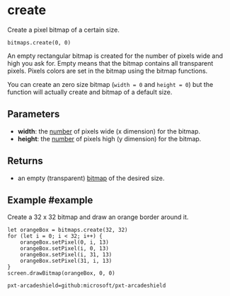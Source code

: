 # create

Create a pixel bitmap of a certain size.

```sig
bitmaps.create(0, 0)
```

An empty rectangular bitmap is created for the number of pixels wide and high you ask for. Empty means that the bitmap contains all transparent pixels. Pixels colors are set in the bitmap using the bitmap functions.

You can create an zero size bitmap (``width = 0`` and ``height = 0``) but the function will actually create and bitmap of a default size.

## Parameters

* **width**: the [number](/types/number) of pixels wide (x dimension) for the bitmap.
* **height**: the [number](/types/number) of pixels high (y dimension) for the bitmap.

## Returns

* an empty (transparent) [bitmap](/types/bitmap) of the desired size.

## Example #example

Create a 32 x 32 bitmap and draw an orange border around it.

```blocks
let orangeBox = bitmaps.create(32, 32)
for (let i = 0; i < 32; i++) {
    orangeBox.setPixel(0, i, 13)
    orangeBox.setPixel(i, 0, 13)
    orangeBox.setPixel(i, 31, 13)
    orangeBox.setPixel(31, i, 13)
}
screen.drawBitmap(orangeBox, 0, 0)
```

```package
pxt-arcadeshield=github:microsoft/pxt-arcadeshield
```
